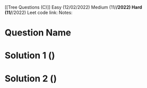 [[Tree Questions (C)]] 
Easy (12/02/2022)
Medium (11/**/2022)
Hard (11/**/2022)
Leet code link: 
Notes: 

# Question Name


# Solution 1 ()


# Solution 2 ()




